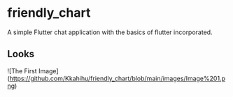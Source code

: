 # friendly_chart
 A simple Flutter chat application with the basics of flutter incorporated.
 
 ## Looks
 
![The First Image] (https://github.com/Kkahihu/friendly_chart/blob/main/images/Image%201.png)
